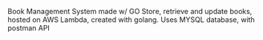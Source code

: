 Book Management System made w/ GO
Store, retrieve and update books, hosted on AWS Lambda, created with golang.
Uses MYSQL database, with postman API
